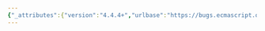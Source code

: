 ```yaml
---
{"_attributes":{"version":"4.4.4+","urlbase":"https://bugs.ecmascript.org/","maintainer":"dherman@mozilla.com"},"bug":{"bug_id":3914,"creation_ts":"2015-02-14 07:48:00 -0800","short_desc":"9.4.4.{1,2,3}, 9.5.10, 12.2.5: Use \"property keys\" instead of \"property names\" when symbols are possible","delta_ts":"2015-02-19 19:10:58 -0800","product":"Draft for 6th Edition","component":"editorial issue","version":"Rev 33: February 12, 2015 Draft","rep_platform":"All","op_sys":"All","bug_status":"RESOLVED","resolution":"FIXED","priority":"Normal","bug_severity":"normal","everconfirmed":true,"reporter":{"uid":"andrebargull","name":"André Bargull"},"assigned_to":{"uid":"allen","name":"Allen Wirfs-Brock"},"long_desc":[{"commentid":12642,"comment_count":0,"who":{"uid":"andrebargull","name":"André Bargull"},"bug_when":"2015-02-14 07:48:35 -0800","thetext":"9.4.4.1 [[GetOwnProperty]] (P)\n9.4.4.2 [[DefineOwnProperty]] (P, Desc)\n9.4.4.3 [[Get]] (P, Receiver)\n9.5.10 [[Delete]] (P)\n\nPreamble: Change \"property name P\" to \"property key P\".\n\n\n12.2.5 Object Initializer\n\nNOTE1: Change \"property names\" to \"property keys\"."},{"commentid":12704,"comment_count":1,"who":{"uid":"allen","name":"Allen Wirfs-Brock"},"bug_when":"2015-02-14 17:38:41 -0800","thetext":"fixed in rev34 editor's draft"},{"commentid":13069,"comment_count":2,"who":{"uid":"allen","name":"Allen Wirfs-Brock"},"bug_when":"2015-02-19 19:10:58 -0800","thetext":"fixed in rev34"}]}}
---
```

